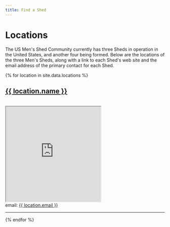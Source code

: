 ```yaml
---
title: Find a Shed
---
```

# Locations
The US Men's Shed Community currently has three Sheds in operation in the United States, and another four being formed. Below are the locations of the three Men's Sheds, along with a link to each Shed's web site and the email address of the primary contact for each Shed.

{% for location in site.data.locations %}
  <div>
    <h2><a href="{{ location.web }}">{{ location.name }}</a></h2>
    <br>
    <iframe src="https://maps.google.co.uk/maps?q={{ location.lat }},{{ location.long }}&output=embed" width="300" height="300"></iframe>
    <br>
    email: <a href="mailto:{{ location.email }}">{{ location.email }}</a>
    <hr>
  </div>
{% endfor %}

